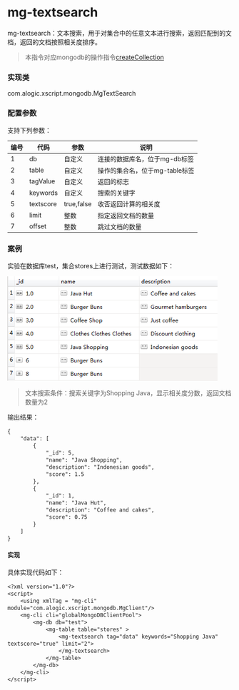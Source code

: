 mg-textsearch
======

mg-textsearch：文本搜索，用于对集合中的任意文本进行搜索，返回匹配到的文档，返回的文档按照相关度排序。

> 本指令对应mongodb的操作指令[createCollection](http://mongodb.github.io/mongo-java-driver/3.4/driver/tutorials/text-search/)

### 实现类

com.alogic.xscript.mongodb.MgTextSearch

### 配置参数

支持下列参数：

| 编号 | 代码 | 参数 | 说明  |
| ---- | ---- | ---- | ---- |
| 1 | db | 自定义 |连接的数据库名，位于mg-db标签|
| 2 | table | 自定义 |操作的集合名，位于mg-table标签|
| 3 | tagValue | 自定义 |返回的标志|
| 4 | keywords | 自定义 |搜索的关键字|
| 5 | textscore | true,false |收否返回计算的相关度|
| 6 | limit | 整数 |指定返回文档的数量|
| 7 | offset | 整数 |跳过文档的数量|

### 案例

实验在数据库test，集合stores上进行测试，测试数据如下：

![image](mg-query.png)

> 文本搜索条件：搜索关键字为Shopping Java，显示相关度分数，返回文档数量为2

输出结果：
```
{
    "data": [
        {
            "_id": 5, 
            "name": "Java Shopping", 
            "description": "Indonesian goods", 
            "score": 1.5
        }, 
        {
            "_id": 1, 
            "name": "Java Hut", 
            "description": "Coffee and cakes", 
            "score": 0.75
        }
    ]
}
```
#### 实现

具体实现代码如下：
```
<?xml version="1.0"?>
<script>
	<using xmlTag = "mg-cli" module="com.alogic.xscript.mongodb.MgClient"/>
	<mg-cli cli="globalMongoDBClientPool">
		<mg-db db="test">
			<mg-table table="stores" >
				<mg-textsearch tag="data" keywords="Shopping Java" textscore="true" limit="2">
				</mg-textsearch>
			</mg-table>
		</mg-db>
	</mg-cli>
</script> 

```